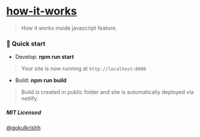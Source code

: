 # [how-it-works](https://how-it-works.dev)

> How it works inside javascript feature.

### 🚀 Quick start

- Develop: **npm run start**

> Your site is now running at `http://localhost:8000`

- Build: **npm run build**

> Build is created in public folder and site is automatically deployed via netlify.

##### MIT Licensed

[@gokulkrishh](https://github.com/gokulkrishh)
